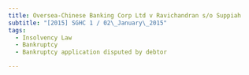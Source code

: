 ```yaml
---
title: Oversea-Chinese Banking Corp Ltd v Ravichandran s/o Suppiah 
subtitle: "[2015] SGHC 1 / 02\_January\_2015"
tags:
  - Insolvency Law
  - Bankruptcy
  - Bankruptcy application disputed by debtor

---
```


